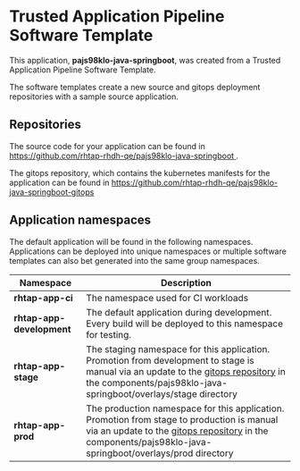 # Trusted Application Pipeline Software Template

This application, **pajs98klo-java-springboot**, was created from a Trusted Application Pipeline Software Template.

The software templates create a new source and gitops deployment repositories with a sample source application. 

## Repositories

The source code for your application can be found in [https://github.com/rhtap-rhdh-qe/pajs98klo-java-springboot ](https://github.com/rhtap-rhdh-qe/pajs98klo-java-springboot ).
 
The gitops repository, which contains the kubernetes manifests for the application can be found in 
[https://github.com/rhtap-rhdh-qe/pajs98klo-java-springboot-gitops ](https://github.com/rhtap-rhdh-qe/pajs98klo-java-springboot-gitops ) 

## Application namespaces 

The default application will be found in the following namespaces. Applications can be deployed into unique namespaces or multiple software templates can also bet generated into the same group namespaces.  

|  Namespace   |  Description   |  
| -------- | -------- |
| **rhtap-app-ci** | The namespace used for CI workloads |
| **rhtap-app-development** | The default application during development. Every build will be deployed to this namespace for testing. |
| **rhtap-app-stage** | The staging namespace for this application. Promotion from development to stage is manual via an update to the [gitops repository](https://github.com/rhtap-rhdh-qe/pajs98klo-java-springboot-gitops ) in the components/pajs98klo-java-springboot/overlays/stage directory |
| **rhtap-app-prod** | The production namespace for this application. Promotion from stage to production is manual via an update to the [gitops repository](https://github.com/rhtap-rhdh-qe/pajs98klo-java-springboot-gitops ) in the components/pajs98klo-java-springboot/overlays/prod directory |